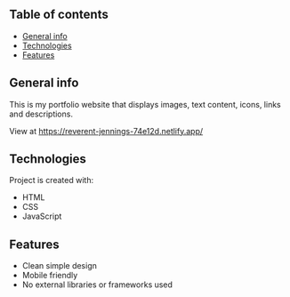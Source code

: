 ## Table of contents
* [General info](#general-info)
* [Technologies](#technologies)
* [Features](#features)

## General info
This is my portfolio website that displays images, text content, icons, links and descriptions.

View at https://reverent-jennings-74e12d.netlify.app/
	
## Technologies
Project is created with:
* HTML
* CSS
* JavaScript


## Features
* Clean simple design
* Mobile friendly 
* No external libraries or frameworks used
